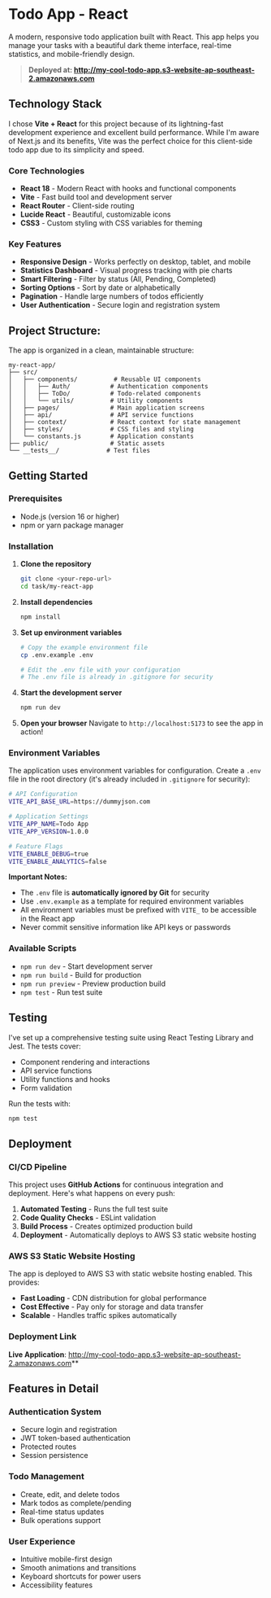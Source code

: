 # Todo App - React

A modern, responsive todo application built with React. This app helps you manage your tasks with a beautiful dark theme interface, real-time statistics, and mobile-friendly design.

>**Deployed at: http://my-cool-todo-app.s3-website-ap-southeast-2.amazonaws.com**

## Technology Stack

I chose **Vite + React** for this project because of its lightning-fast development experience and excellent build performance. While I'm aware of Next.js and its benefits, Vite was the perfect choice for this client-side todo app due to its simplicity and speed.

### Core Technologies
- **React 18** - Modern React with hooks and functional components
- **Vite** - Fast build tool and development server
- **React Router** - Client-side routing
- **Lucide React** - Beautiful, customizable icons
- **CSS3** - Custom styling with CSS variables for theming

### Key Features

- **Responsive Design** - Works perfectly on desktop, tablet, and mobile
- **Statistics Dashboard** - Visual progress tracking with pie charts
- **Smart Filtering** - Filter by status (All, Pending, Completed)
- **Sorting Options** - Sort by date or alphabetically
- **Pagination** - Handle large numbers of todos efficiently
- **User Authentication** - Secure login and registration system

## Project Structure:

The app is organized in a clean, maintainable structure:

```
my-react-app/
├── src/
│   ├── components/          # Reusable UI components
│   │   ├── Auth/           # Authentication components
│   │   ├── ToDo/           # Todo-related components
│   │   └── utils/          # Utility components
│   ├── pages/              # Main application screens
│   ├── api/                # API service functions
│   ├── context/            # React context for state management
│   ├── styles/             # CSS files and styling
│   └── constants.js        # Application constants
├── public/                 # Static assets
└── __tests__/             # Test files
```

## Getting Started

### Prerequisites
- Node.js (version 16 or higher)
- npm or yarn package manager

### Installation

1. **Clone the repository**
   ```bash
   git clone <your-repo-url>
   cd task/my-react-app
   ```

2. **Install dependencies**
   ```bash
   npm install
   ```

3. **Set up environment variables**
   ```bash
   # Copy the example environment file
   cp .env.example .env
   
   # Edit the .env file with your configuration
   # The .env file is already in .gitignore for security
   ```

4. **Start the development server**
   ```bash
   npm run dev
   ```

5. **Open your browser**
   Navigate to `http://localhost:5173` to see the app in action!

### Environment Variables

The application uses environment variables for configuration. Create a `.env` file in the root directory (it's already included in `.gitignore` for security):

```bash
# API Configuration
VITE_API_BASE_URL=https://dummyjson.com

# Application Settings
VITE_APP_NAME=Todo App
VITE_APP_VERSION=1.0.0

# Feature Flags
VITE_ENABLE_DEBUG=true
VITE_ENABLE_ANALYTICS=false
```

**Important Notes:**
- The `.env` file is **automatically ignored by Git** for security
- Use `.env.example` as a template for required environment variables
- All environment variables must be prefixed with `VITE_` to be accessible in the React app
- Never commit sensitive information like API keys or passwords

### Available Scripts

- `npm run dev` - Start development server
- `npm run build` - Build for production
- `npm run preview` - Preview production build
- `npm test` - Run test suite

## Testing

I've set up a comprehensive testing suite using React Testing Library and Jest. The tests cover:
- Component rendering and interactions
- API service functions
- Utility functions and hooks
- Form validation

Run the tests with:
```bash
npm test
```

## Deployment

### CI/CD Pipeline

This project uses **GitHub Actions** for continuous integration and deployment. Here's what happens on every push:

1. **Automated Testing** - Runs the full test suite
2. **Code Quality Checks** - ESLint validation
3. **Build Process** - Creates optimized production build
4. **Deployment** - Automatically deploys to AWS S3 static website hosting

### AWS S3 Static Website Hosting

The app is deployed to AWS S3 with static website hosting enabled. This provides:
- **Fast Loading** - CDN distribution for global performance
- **Cost Effective** - Pay only for storage and data transfer
- **Scalable** - Handles traffic spikes automatically

### Deployment Link

**Live Application**: http://my-cool-todo-app.s3-website-ap-southeast-2.amazonaws.com**

## Features in Detail

### Authentication System
- Secure login and registration
- JWT token-based authentication
- Protected routes
- Session persistence

### Todo Management
- Create, edit, and delete todos
- Mark todos as complete/pending
- Real-time status updates
- Bulk operations support

### User Experience
- Intuitive mobile-first design
- Smooth animations and transitions
- Keyboard shortcuts for power users
- Accessibility features

